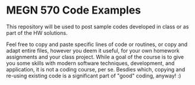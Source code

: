 # MEGN 570 Code Examples

This repository will be used to post sample codes developed in class or as part of the HW solutions.

Feel free to copy and paste specific lines of code or routines, or copy and adapt entire files, however you deem it useful, for your own homework assignments and your class project.  While a goal of the course is to give you some skills with modern software techniques, development, and application, it is not a coding course, per se.  Besdies which, copying and re-using existing code is a significant part of "good" coding, anyway! :)

